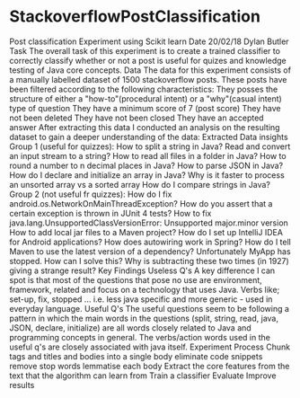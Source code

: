 # StackoverflowPostClassification
Post classification Experiment using Scikit learn Date 20/02/18 Dylan Butler Task The overall task of this experiment is to create a trained classifier to correctly classify whether or not a post is useful for quizes and knowledge testing of Java core concepts.  Data The data for this experiment consists of a manually labelled dataset of 1500 stackoverflow posts. These posts have been filtered according to the following characteristics:  They posses the structure of either a "how-to"(procedural intent) or a "why"(casual intent) type of question They have a minimum score of 7 (post score) They have not been deleted They have not been closed They have an accepted answer After extracting this data I conducted an analysis on the resulting dataset to gain a deeper understanding of the data:  Extracted Data insights Group 1 (useful for quizzes): How to split a string in Java? Read and convert an input stream to a string? How to read all files in a folder in Java? How to round a number to n decimal places in Java? How to parse JSON in Java? How do I declare and initialize an array in Java? Why is it faster to process an unsorted array vs a sorted array How do I compare strings in Java? Group 2 (not useful fr quizzes): How do I fix android.os.NetworkOnMainThreadException? How do you assert that a certain exception is thrown in JUnit 4 tests? How to fix java.lang.UnsupportedClassVersionError: Unsupported major.minor version How to add local jar files to a Maven project? How do I set up IntelliJ IDEA for Android applications? How does autowiring work in Spring? How do I tell Maven to use the latest version of a dependency? Unfortunately MyApp has stopped. How can I solve this? Why is subtracting these two times (in 1927) giving a strange result? Key Findings Useless Q's A key difference I can spot is that most of the questions that pose no use are environment, framework, related and focus on a technology that uses Java. Verbs like; set-up, fix, stopped ... i.e. less java specific and more generic - used in everyday language. Useful Q's The useful questions seem to be following a pattern in which the main words in the questions (split, string, read, java, JSON, declare, initialize) are all words closely related to Java and programming concepts in general. The verbs/action words used in the useful q's are closely associated with java itself. Experiment Process Chunk tags and titles and bodies into a single body eliminate code snippets remove stop words lemmatise each body Extract the core features from the text that the algorithm can learn from Train a classifier Evaluate Improve results
